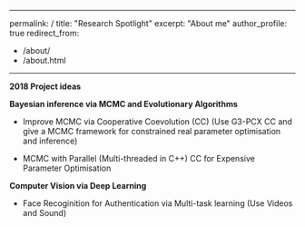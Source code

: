 
---
permalink: /
title: "Research Spotlight"
excerpt: "About me"
author_profile: true
redirect_from: 
  - /about/
  - /about.html
---
 

**2018 Project ideas**

**Bayesian inference via MCMC and Evolutionary Algorithms**

* Improve MCMC via  Cooperative Coevolution (CC) (Use G3-PCX CC and give a MCMC framework for constrained real parameter optimisation and inference)

* MCMC with Parallel (Multi-threaded in C++) CC for Expensive Parameter Optimisation 

**Computer Vision via Deep Learning**

* Face Recoginition for Authentication  via Multi-task learning (Use Videos and Sound)


